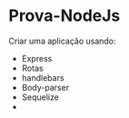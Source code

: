 # Prova-NodeJs

Criar uma aplicação usando:

- Express
- Rotas
- handlebars
- Body-parser
- Sequelize
- 
